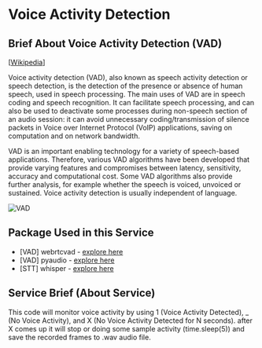 # **Voice Activity Detection**

## Brief About Voice Activity Detection (VAD)
[[Wikipedia](https://en.wikipedia.org/wiki/Voice_activity_detection)]

Voice activity detection (VAD), also known as speech activity detection or speech detection, is the detection of the presence or absence of human speech, used in speech processing. The main uses of VAD are in speech coding and speech recognition. It can facilitate speech processing, and can also be used to deactivate some processes during non-speech section of an audio session: it can avoid unnecessary coding/transmission of silence packets in Voice over Internet Protocol (VoIP) applications, saving on computation and on network bandwidth.

VAD is an important enabling technology for a variety of speech-based applications. Therefore, various VAD algorithms have been developed that provide varying features and compromises between latency, sensitivity, accuracy and computational cost. Some VAD algorithms also provide further analysis, for example whether the speech is voiced, unvoiced or sustained. Voice activity detection is usually independent of language.

![VAD](https://github.com/hanifabd/voice-activity-detection-vad-realtime/blob/master/assets/q4E6R.png)

## Package Used in this Service
- [VAD] webrtcvad - [explore here](https://pypi.org/project/webrtcvad/)
- [VAD] pyaudio - [explore here](https://pypi.org/project/PyAudio/)
- [STT] whisper - [explore here](https://github.com/openai/whisper)

## Service Brief (About Service)

This code will monitor voice activity by using 1 (Voice Activity Detected), _ (No Voice Activity), and X (No Voice Activity Detected for N seconds). after X comes up it will stop or doing some sample activity (time.sleep(5)) and save the recorded frames to .wav audio file.
